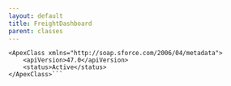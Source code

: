 ```yaml
---
layout: default
title: FreightDashboard
parent: classes
---
```


```<?xml version="1.0" encoding="UTF-8"?>
<ApexClass xmlns="http://soap.sforce.com/2006/04/metadata">
    <apiVersion>47.0</apiVersion>
    <status>Active</status>
</ApexClass>```
